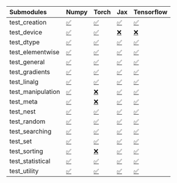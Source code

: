 | Submodules        | Numpy                                                                                                                           | Torch                                                                                                                           | Jax                                                                                                                             | Tensorflow                                                                                                                      |
|:------------------|:--------------------------------------------------------------------------------------------------------------------------------|:--------------------------------------------------------------------------------------------------------------------------------|:--------------------------------------------------------------------------------------------------------------------------------|:--------------------------------------------------------------------------------------------------------------------------------|
| test_creation     | <a href="https://github.com/unifyai/ivy/runs/7880064506?check_suite_focus=true" rel="noopener noreferrer" target="_blank">✅</a> | <a href="https://github.com/unifyai/ivy/runs/7880066897?check_suite_focus=true" rel="noopener noreferrer" target="_blank">✅</a> | <a href="https://github.com/unifyai/ivy/runs/7880069744?check_suite_focus=true" rel="noopener noreferrer" target="_blank">✅</a> | <a href="https://github.com/unifyai/ivy/runs/7880072970?check_suite_focus=true" rel="noopener noreferrer" target="_blank">✅</a> |
| test_device       | <a href="https://github.com/unifyai/ivy/runs/7880064710?check_suite_focus=true" rel="noopener noreferrer" target="_blank">✅</a> | <a href="https://github.com/unifyai/ivy/runs/7880067063?check_suite_focus=true" rel="noopener noreferrer" target="_blank">✅</a> | <a href="https://github.com/unifyai/ivy/runs/7880069893?check_suite_focus=true" rel="noopener noreferrer" target="_blank">❌</a> | <a href="https://github.com/unifyai/ivy/runs/7880073160?check_suite_focus=true" rel="noopener noreferrer" target="_blank">❌</a> |
| test_dtype        | <a href="https://github.com/unifyai/ivy/runs/7880064890?check_suite_focus=true" rel="noopener noreferrer" target="_blank">✅</a> | <a href="https://github.com/unifyai/ivy/runs/7880067224?check_suite_focus=true" rel="noopener noreferrer" target="_blank">✅</a> | <a href="https://github.com/unifyai/ivy/runs/7880070061?check_suite_focus=true" rel="noopener noreferrer" target="_blank">✅</a> | <a href="https://github.com/unifyai/ivy/runs/7880073360?check_suite_focus=true" rel="noopener noreferrer" target="_blank">✅</a> |
| test_elementwise  | <a href="https://github.com/unifyai/ivy/runs/7880065036?check_suite_focus=true" rel="noopener noreferrer" target="_blank">✅</a> | <a href="https://github.com/unifyai/ivy/runs/7880067378?check_suite_focus=true" rel="noopener noreferrer" target="_blank">✅</a> | <a href="https://github.com/unifyai/ivy/runs/7880070260?check_suite_focus=true" rel="noopener noreferrer" target="_blank">✅</a> | <a href="https://github.com/unifyai/ivy/runs/7880073549?check_suite_focus=true" rel="noopener noreferrer" target="_blank">✅</a> |
| test_general      | <a href="https://github.com/unifyai/ivy/runs/7880065195?check_suite_focus=true" rel="noopener noreferrer" target="_blank">✅</a> | <a href="https://github.com/unifyai/ivy/runs/7880067531?check_suite_focus=true" rel="noopener noreferrer" target="_blank">✅</a> | <a href="https://github.com/unifyai/ivy/runs/7880070528?check_suite_focus=true" rel="noopener noreferrer" target="_blank">✅</a> | <a href="https://github.com/unifyai/ivy/runs/7880073714?check_suite_focus=true" rel="noopener noreferrer" target="_blank">✅</a> |
| test_gradients    | <a href="https://github.com/unifyai/ivy/runs/7880065325?check_suite_focus=true" rel="noopener noreferrer" target="_blank">✅</a> | <a href="https://github.com/unifyai/ivy/runs/7880067695?check_suite_focus=true" rel="noopener noreferrer" target="_blank">✅</a> | <a href="https://github.com/unifyai/ivy/runs/7880070794?check_suite_focus=true" rel="noopener noreferrer" target="_blank">✅</a> | <a href="https://github.com/unifyai/ivy/runs/7880074009?check_suite_focus=true" rel="noopener noreferrer" target="_blank">✅</a> |
| test_linalg       | <a href="https://github.com/unifyai/ivy/runs/7880065468?check_suite_focus=true" rel="noopener noreferrer" target="_blank">✅</a> | <a href="https://github.com/unifyai/ivy/runs/7880067853?check_suite_focus=true" rel="noopener noreferrer" target="_blank">✅</a> | <a href="https://github.com/unifyai/ivy/runs/7880071018?check_suite_focus=true" rel="noopener noreferrer" target="_blank">✅</a> | <a href="https://github.com/unifyai/ivy/runs/7880074201?check_suite_focus=true" rel="noopener noreferrer" target="_blank">✅</a> |
| test_manipulation | <a href="https://github.com/unifyai/ivy/runs/7880065631?check_suite_focus=true" rel="noopener noreferrer" target="_blank">✅</a> | <a href="https://github.com/unifyai/ivy/runs/7880067975?check_suite_focus=true" rel="noopener noreferrer" target="_blank">❌</a> | <a href="https://github.com/unifyai/ivy/runs/7880071241?check_suite_focus=true" rel="noopener noreferrer" target="_blank">✅</a> | <a href="https://github.com/unifyai/ivy/runs/7880074374?check_suite_focus=true" rel="noopener noreferrer" target="_blank">✅</a> |
| test_meta         | <a href="https://github.com/unifyai/ivy/runs/7880065782?check_suite_focus=true" rel="noopener noreferrer" target="_blank">✅</a> | <a href="https://github.com/unifyai/ivy/runs/7880068219?check_suite_focus=true" rel="noopener noreferrer" target="_blank">❌</a> | <a href="https://github.com/unifyai/ivy/runs/7880071490?check_suite_focus=true" rel="noopener noreferrer" target="_blank">✅</a> | <a href="https://github.com/unifyai/ivy/runs/7880074522?check_suite_focus=true" rel="noopener noreferrer" target="_blank">✅</a> |
| test_nest         | <a href="https://github.com/unifyai/ivy/runs/7880065940?check_suite_focus=true" rel="noopener noreferrer" target="_blank">✅</a> | <a href="https://github.com/unifyai/ivy/runs/7880068414?check_suite_focus=true" rel="noopener noreferrer" target="_blank">✅</a> | <a href="https://github.com/unifyai/ivy/runs/7880071652?check_suite_focus=true" rel="noopener noreferrer" target="_blank">✅</a> | <a href="https://github.com/unifyai/ivy/runs/7880074679?check_suite_focus=true" rel="noopener noreferrer" target="_blank">✅</a> |
| test_random       | <a href="https://github.com/unifyai/ivy/runs/7880066085?check_suite_focus=true" rel="noopener noreferrer" target="_blank">✅</a> | <a href="https://github.com/unifyai/ivy/runs/7880068683?check_suite_focus=true" rel="noopener noreferrer" target="_blank">✅</a> | <a href="https://github.com/unifyai/ivy/runs/7880071806?check_suite_focus=true" rel="noopener noreferrer" target="_blank">✅</a> | <a href="https://github.com/unifyai/ivy/runs/7880074851?check_suite_focus=true" rel="noopener noreferrer" target="_blank">✅</a> |
| test_searching    | <a href="https://github.com/unifyai/ivy/runs/7880066236?check_suite_focus=true" rel="noopener noreferrer" target="_blank">✅</a> | <a href="https://github.com/unifyai/ivy/runs/7880068930?check_suite_focus=true" rel="noopener noreferrer" target="_blank">✅</a> | <a href="https://github.com/unifyai/ivy/runs/7880071981?check_suite_focus=true" rel="noopener noreferrer" target="_blank">✅</a> | <a href="https://github.com/unifyai/ivy/runs/7880075009?check_suite_focus=true" rel="noopener noreferrer" target="_blank">✅</a> |
| test_set          | <a href="https://github.com/unifyai/ivy/runs/7880066354?check_suite_focus=true" rel="noopener noreferrer" target="_blank">✅</a> | <a href="https://github.com/unifyai/ivy/runs/7880069073?check_suite_focus=true" rel="noopener noreferrer" target="_blank">✅</a> | <a href="https://github.com/unifyai/ivy/runs/7880072134?check_suite_focus=true" rel="noopener noreferrer" target="_blank">✅</a> | <a href="https://github.com/unifyai/ivy/runs/7880075149?check_suite_focus=true" rel="noopener noreferrer" target="_blank">✅</a> |
| test_sorting      | <a href="https://github.com/unifyai/ivy/runs/7880066485?check_suite_focus=true" rel="noopener noreferrer" target="_blank">✅</a> | <a href="https://github.com/unifyai/ivy/runs/7880069243?check_suite_focus=true" rel="noopener noreferrer" target="_blank">❌</a> | <a href="https://github.com/unifyai/ivy/runs/7880072314?check_suite_focus=true" rel="noopener noreferrer" target="_blank">✅</a> | <a href="https://github.com/unifyai/ivy/runs/7880075293?check_suite_focus=true" rel="noopener noreferrer" target="_blank">✅</a> |
| test_statistical  | <a href="https://github.com/unifyai/ivy/runs/7880066609?check_suite_focus=true" rel="noopener noreferrer" target="_blank">✅</a> | <a href="https://github.com/unifyai/ivy/runs/7880069386?check_suite_focus=true" rel="noopener noreferrer" target="_blank">✅</a> | <a href="https://github.com/unifyai/ivy/runs/7880072586?check_suite_focus=true" rel="noopener noreferrer" target="_blank">✅</a> | <a href="https://github.com/unifyai/ivy/runs/7880075455?check_suite_focus=true" rel="noopener noreferrer" target="_blank">✅</a> |
| test_utility      | <a href="https://github.com/unifyai/ivy/runs/7880066737?check_suite_focus=true" rel="noopener noreferrer" target="_blank">✅</a> | <a href="https://github.com/unifyai/ivy/runs/7880069568?check_suite_focus=true" rel="noopener noreferrer" target="_blank">✅</a> | <a href="https://github.com/unifyai/ivy/runs/7880072778?check_suite_focus=true" rel="noopener noreferrer" target="_blank">✅</a> | <a href="https://github.com/unifyai/ivy/runs/7880075638?check_suite_focus=true" rel="noopener noreferrer" target="_blank">✅</a> |
